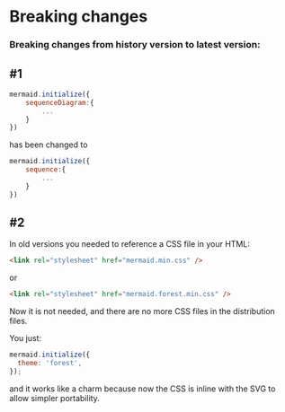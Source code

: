 # Breaking changes

### Breaking changes from history version to latest version:

## #1

```javascript
mermaid.initialize({
    sequenceDiagram:{
        ...
    }
})
```

has been changed to

```javascript
mermaid.initialize({
    sequence:{
        ...
    }
})
```

## #2

In old versions you needed to reference a CSS file in your HTML:

```html
<link rel="stylesheet" href="mermaid.min.css" />
```

or

```html
<link rel="stylesheet" href="mermaid.forest.min.css" />
```

Now it is not needed, and there are no more CSS files in the distribution files.

You just:

```javascript
mermaid.initialize({
  theme: 'forest',
});
```

and it works like a charm because now the CSS is inline with the SVG to allow simpler portability.
